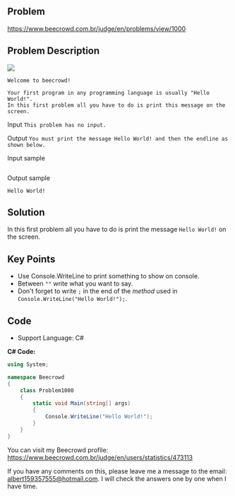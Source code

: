 ## Problem

https://www.beecrowd.com.br/judge/en/problems/view/1000

## Problem Description

![](https://resources.beecrowd.com.br/gallery/images/problems/UOJ_1000.png)
```
Welcome to beecrowd!

Your first program in any programming language is usually "Hello World!".
In this first problem all you have to do is print this message on the screen.
```

Input
`This problem has no input.`

Output
`You must print the message Hello World! and then the endline as shown below.`

Input sample
```

```

Output sample
```
Hello World!
```


## Solution

In this first problem all you have to do is print the message `Hello World!` on the screen.

## Key Points

- Use Console.WriteLine to print something to show on console.
- Between `""` write what you want to say.
- Don't forget to write `;` in the end of the _method_ used in `Console.WriteLine("Hello World!");`.

## Code

- Support Language: C#

**C# Code:**

```csharp
using System;

namespace Beecrowd
{
    class Problem1000
    {
        static void Main(string[] args)
        {
            Console.WriteLine("Hello World!");
        }
    }
}
```
You can visit my Beecrowd profile: https://www.beecrowd.com.br/judge/en/users/statistics/473113

If you have any comments on this, please leave me a message to the email: albert159357555@hotmail.com. 
I will check the answers one by one when I have time.
